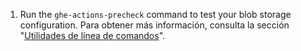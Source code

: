 1. Run the `ghe-actions-precheck` command to test your blob storage configuration. Para obtener más información, consulta la sección "[Utilidades de línea de comandos](/admin/configuration/configuring-your-enterprise/command-line-utilities#ghe-actions-precheck)".
